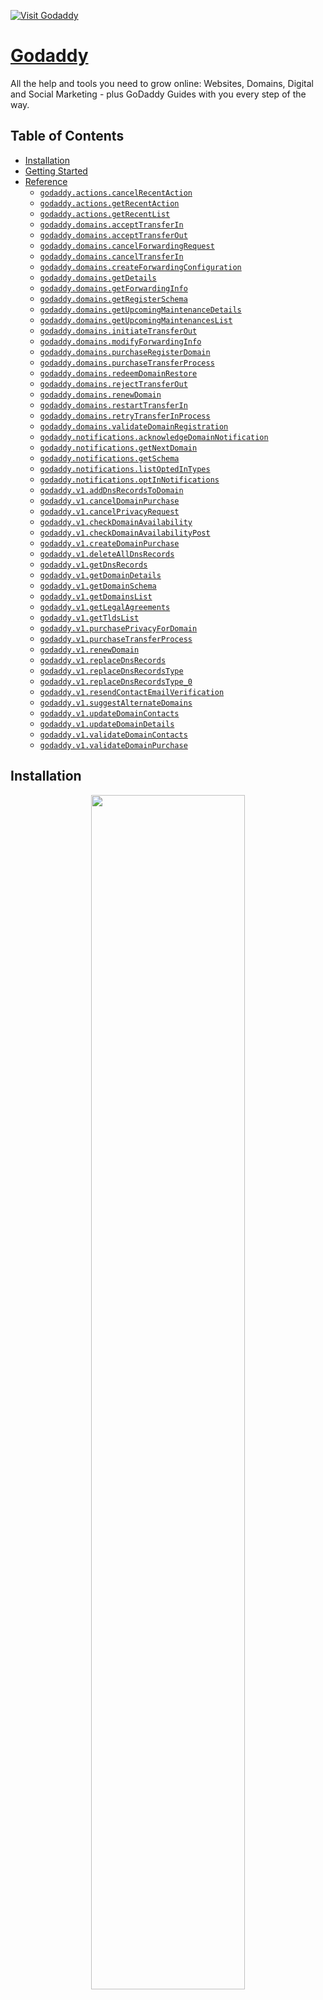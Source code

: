 <div align="left">

[![Visit Godaddy](./header.png)](https://developer.godaddy.com)

# [Godaddy](https://developer.godaddy.com)<a id="godaddy"></a>

All the help and tools you need to grow online: Websites, Domains, Digital and Social Marketing - plus GoDaddy Guides with you every step of the way.

</div>

## Table of Contents<a id="table-of-contents"></a>

<!-- toc -->

- [Installation](#installation)
- [Getting Started](#getting-started)
- [Reference](#reference)
  * [`godaddy.actions.cancelRecentAction`](#godaddyactionscancelrecentaction)
  * [`godaddy.actions.getRecentAction`](#godaddyactionsgetrecentaction)
  * [`godaddy.actions.getRecentList`](#godaddyactionsgetrecentlist)
  * [`godaddy.domains.acceptTransferIn`](#godaddydomainsaccepttransferin)
  * [`godaddy.domains.acceptTransferOut`](#godaddydomainsaccepttransferout)
  * [`godaddy.domains.cancelForwardingRequest`](#godaddydomainscancelforwardingrequest)
  * [`godaddy.domains.cancelTransferIn`](#godaddydomainscanceltransferin)
  * [`godaddy.domains.createForwardingConfiguration`](#godaddydomainscreateforwardingconfiguration)
  * [`godaddy.domains.getDetails`](#godaddydomainsgetdetails)
  * [`godaddy.domains.getForwardingInfo`](#godaddydomainsgetforwardinginfo)
  * [`godaddy.domains.getRegisterSchema`](#godaddydomainsgetregisterschema)
  * [`godaddy.domains.getUpcomingMaintenanceDetails`](#godaddydomainsgetupcomingmaintenancedetails)
  * [`godaddy.domains.getUpcomingMaintenancesList`](#godaddydomainsgetupcomingmaintenanceslist)
  * [`godaddy.domains.initiateTransferOut`](#godaddydomainsinitiatetransferout)
  * [`godaddy.domains.modifyForwardingInfo`](#godaddydomainsmodifyforwardinginfo)
  * [`godaddy.domains.purchaseRegisterDomain`](#godaddydomainspurchaseregisterdomain)
  * [`godaddy.domains.purchaseTransferProcess`](#godaddydomainspurchasetransferprocess)
  * [`godaddy.domains.redeemDomainRestore`](#godaddydomainsredeemdomainrestore)
  * [`godaddy.domains.rejectTransferOut`](#godaddydomainsrejecttransferout)
  * [`godaddy.domains.renewDomain`](#godaddydomainsrenewdomain)
  * [`godaddy.domains.restartTransferIn`](#godaddydomainsrestarttransferin)
  * [`godaddy.domains.retryTransferInProcess`](#godaddydomainsretrytransferinprocess)
  * [`godaddy.domains.validateDomainRegistration`](#godaddydomainsvalidatedomainregistration)
  * [`godaddy.notifications.acknowledgeDomainNotification`](#godaddynotificationsacknowledgedomainnotification)
  * [`godaddy.notifications.getNextDomain`](#godaddynotificationsgetnextdomain)
  * [`godaddy.notifications.getSchema`](#godaddynotificationsgetschema)
  * [`godaddy.notifications.listOptedInTypes`](#godaddynotificationslistoptedintypes)
  * [`godaddy.notifications.optInNotifications`](#godaddynotificationsoptinnotifications)
  * [`godaddy.v1.addDnsRecordsToDomain`](#godaddyv1adddnsrecordstodomain)
  * [`godaddy.v1.cancelDomainPurchase`](#godaddyv1canceldomainpurchase)
  * [`godaddy.v1.cancelPrivacyRequest`](#godaddyv1cancelprivacyrequest)
  * [`godaddy.v1.checkDomainAvailability`](#godaddyv1checkdomainavailability)
  * [`godaddy.v1.checkDomainAvailabilityPost`](#godaddyv1checkdomainavailabilitypost)
  * [`godaddy.v1.createDomainPurchase`](#godaddyv1createdomainpurchase)
  * [`godaddy.v1.deleteAllDnsRecords`](#godaddyv1deletealldnsrecords)
  * [`godaddy.v1.getDnsRecords`](#godaddyv1getdnsrecords)
  * [`godaddy.v1.getDomainDetails`](#godaddyv1getdomaindetails)
  * [`godaddy.v1.getDomainSchema`](#godaddyv1getdomainschema)
  * [`godaddy.v1.getDomainsList`](#godaddyv1getdomainslist)
  * [`godaddy.v1.getLegalAgreements`](#godaddyv1getlegalagreements)
  * [`godaddy.v1.getTldsList`](#godaddyv1gettldslist)
  * [`godaddy.v1.purchasePrivacyForDomain`](#godaddyv1purchaseprivacyfordomain)
  * [`godaddy.v1.purchaseTransferProcess`](#godaddyv1purchasetransferprocess)
  * [`godaddy.v1.renewDomain`](#godaddyv1renewdomain)
  * [`godaddy.v1.replaceDnsRecords`](#godaddyv1replacednsrecords)
  * [`godaddy.v1.replaceDnsRecordsType`](#godaddyv1replacednsrecordstype)
  * [`godaddy.v1.replaceDnsRecordsType_0`](#godaddyv1replacednsrecordstype_0)
  * [`godaddy.v1.resendContactEmailVerification`](#godaddyv1resendcontactemailverification)
  * [`godaddy.v1.suggestAlternateDomains`](#godaddyv1suggestalternatedomains)
  * [`godaddy.v1.updateDomainContacts`](#godaddyv1updatedomaincontacts)
  * [`godaddy.v1.updateDomainDetails`](#godaddyv1updatedomaindetails)
  * [`godaddy.v1.validateDomainContacts`](#godaddyv1validatedomaincontacts)
  * [`godaddy.v1.validateDomainPurchase`](#godaddyv1validatedomainpurchase)

<!-- tocstop -->

## Installation<a id="installation"></a>
<div align="center">
  <a href="https://konfigthis.com/sdk-sign-up?company=GoDaddy&serviceName=Domains&language=TypeScript">
    <img src="https://raw.githubusercontent.com/konfig-dev/brand-assets/HEAD/cta-images/typescript-cta.png" width="70%">
  </a>
</div>

## Getting Started<a id="getting-started"></a>

```typescript
import { GoDaddy } from "godaddy-typescript-sdk";

const godaddy = new GoDaddy({
  // Defining the base path is optional and defaults to http://api.ote-godaddy.com
  // basePath: "http://api.ote-godaddy.com",
  apiKey: "API_KEY",
  apiSecret: "API_KEY",
});

const cancelRecentActionResponse = await godaddy.actions.cancelRecentAction({
  customerId: "customerId_example",
  domain: "domain_example",
  type: "AUTH_CODE_PURCHASE",
});

console.log(cancelRecentActionResponse);
```

## Reference<a id="reference"></a>


### `godaddy.actions.cancelRecentAction`<a id="godaddyactionscancelrecentaction"></a>

Cancel the most recent user action for the specified domain

#### 🛠️ Usage<a id="🛠️-usage"></a>

```typescript
const cancelRecentActionResponse = await godaddy.actions.cancelRecentAction({
  customerId: "customerId_example",
  domain: "domain_example",
  type: "AUTH_CODE_PURCHASE",
});
```

#### ⚙️ Parameters<a id="⚙️-parameters"></a>

##### customerId: `string`<a id="customerid-string"></a>

The Customer identifier<br/> Note: For API Resellers, performing actions on behalf of your customers, you need to specify the Subaccount you\'re operating on behalf of; otherwise use your shopper id.

##### domain: `string`<a id="domain-string"></a>

Domain whose action is to be cancelled

##### type: `'AUTH_CODE_PURCHASE' | 'AUTH_CODE_REGENERATE' | 'BACKORDER_PURCHASE' | 'BACKORDER_DELETE' | 'BACKORDER_UPDATE' | 'DNSSEC_CREATE' | 'DNSSEC_DELETE' | 'DOMAIN_DELETE' | 'DOMAIN_UPDATE' | 'DOMAIN_UPDATE_CONTACTS' | 'DOMAIN_UPDATE_NAME_SERVERS' | 'MIGRATE' | 'PRIVACY_PURCHASE' | 'PRIVACY_DELETE' | 'REDEEM' | 'REGISTER' | 'RENEW' | 'RENEW_UNDO' | 'TRADE' | 'TRADE_CANCEL' | 'TRADE_PURCHASE' | 'TRADE_PURCHASE_AUTH_TEXT_MESSAGE' | 'TRADE_RESEND_AUTH_EMAIL' | 'TRANSFER' | 'TRANSFER_IN_ACCEPT' | 'TRANSFER_IN_CANCEL' | 'TRANSFER_IN_RESTART' | 'TRANSFER_IN_RETRY' | 'TRANSFER_OUT_ACCEPT' | 'TRANSFER_OUT_REJECT' | 'TRANSFER_OUT_REQUESTED' | 'TRANSIT'`<a id="type-auth_code_purchase--auth_code_regenerate--backorder_purchase--backorder_delete--backorder_update--dnssec_create--dnssec_delete--domain_delete--domain_update--domain_update_contacts--domain_update_name_servers--migrate--privacy_purchase--privacy_delete--redeem--register--renew--renew_undo--trade--trade_cancel--trade_purchase--trade_purchase_auth_text_message--trade_resend_auth_email--transfer--transfer_in_accept--transfer_in_cancel--transfer_in_restart--transfer_in_retry--transfer_out_accept--transfer_out_reject--transfer_out_requested--transit"></a>

The type of action to cancel

##### xRequestId: `string`<a id="xrequestid-string"></a>

A client provided identifier for tracking this request.

#### 🌐 Endpoint<a id="🌐-endpoint"></a>

`/v2/customers/{customerId}/domains/{domain}/actions/{type}` `DELETE`

[🔙 **Back to Table of Contents**](#table-of-contents)

---


### `godaddy.actions.getRecentAction`<a id="godaddyactionsgetrecentaction"></a>

Retrieves the most recent action for the specified domain

#### 🛠️ Usage<a id="🛠️-usage"></a>

```typescript
const getRecentActionResponse = await godaddy.actions.getRecentAction({
  customerId: "customerId_example",
  domain: "domain_example",
  type: "AUTH_CODE_PURCHASE",
});
```

#### ⚙️ Parameters<a id="⚙️-parameters"></a>

##### customerId: `string`<a id="customerid-string"></a>

The Customer identifier<br/> Note: For API Resellers, performing actions on behalf of your customers, you need to specify the Subaccount you\'re operating on behalf of; otherwise use your shopper id.

##### domain: `string`<a id="domain-string"></a>

Domain whose action is to be retrieved

##### type: `'AUTH_CODE_PURCHASE' | 'AUTH_CODE_REGENERATE' | 'AUTO_RENEWAL' | 'BACKORDER_PURCHASE' | 'BACKORDER_DELETE' | 'BACKORDER_UPDATE' | 'DNS_VERIFICATION' | 'DNSSEC_CREATE' | 'DNSSEC_DELETE' | 'DOMAIN_DELETE' | 'DOMAIN_UPDATE' | 'DOMAIN_UPDATE_CONTACTS' | 'DOMAIN_UPDATE_NAME_SERVERS' | 'EXPIRY' | 'ICANN_VERIFICATION' | 'MIGRATE' | 'MIGRATE_IN' | 'PREMIUM' | 'PRIVACY_PURCHASE' | 'PRIVACY_DELETE' | 'REDEEM' | 'REGISTER' | 'RENEW' | 'RENEW_UNDO' | 'TRADE' | 'TRADE_CANCEL' | 'TRADE_PURCHASE' | 'TRADE_PURCHASE_AUTH_TEXT_MESSAGE' | 'TRADE_RESEND_AUTH_EMAIL' | 'TRANSFER' | 'TRANSFER_IN' | 'TRANSFER_IN_ACCEPT' | 'TRANSFER_IN_CANCEL' | 'TRANSFER_IN_RESTART' | 'TRANSFER_IN_RETRY' | 'TRANSFER_OUT' | 'TRANSFER_OUT_ACCEPT' | 'TRANSFER_OUT_REJECT' | 'TRANSFER_OUT_REQUESTED' | 'TRANSIT'`<a id="type-auth_code_purchase--auth_code_regenerate--auto_renewal--backorder_purchase--backorder_delete--backorder_update--dns_verification--dnssec_create--dnssec_delete--domain_delete--domain_update--domain_update_contacts--domain_update_name_servers--expiry--icann_verification--migrate--migrate_in--premium--privacy_purchase--privacy_delete--redeem--register--renew--renew_undo--trade--trade_cancel--trade_purchase--trade_purchase_auth_text_message--trade_resend_auth_email--transfer--transfer_in--transfer_in_accept--transfer_in_cancel--transfer_in_restart--transfer_in_retry--transfer_out--transfer_out_accept--transfer_out_reject--transfer_out_requested--transit"></a>

The type of action to retrieve

##### xRequestId: `string`<a id="xrequestid-string"></a>

A client provided identifier for tracking this request.

#### 🔄 Return<a id="🔄-return"></a>

[Action](./models/action.ts)

#### 🌐 Endpoint<a id="🌐-endpoint"></a>

`/v2/customers/{customerId}/domains/{domain}/actions/{type}` `GET`

[🔙 **Back to Table of Contents**](#table-of-contents)

---


### `godaddy.actions.getRecentList`<a id="godaddyactionsgetrecentlist"></a>

Retrieves a list of the most recent actions for the specified domain

#### 🛠️ Usage<a id="🛠️-usage"></a>

```typescript
const getRecentListResponse = await godaddy.actions.getRecentList({
  customerId: "customerId_example",
  domain: "domain_example",
});
```

#### ⚙️ Parameters<a id="⚙️-parameters"></a>

##### customerId: `string`<a id="customerid-string"></a>

The Customer identifier<br/> Note: For API Resellers, performing actions on behalf of your customers, you need to specify the Subaccount you\'re operating on behalf of; otherwise use your shopper id.

##### domain: `string`<a id="domain-string"></a>

Domain whose actions are to be retrieved

##### xRequestId: `string`<a id="xrequestid-string"></a>

A client provided identifier for tracking this request.

#### 🔄 Return<a id="🔄-return"></a>

[Action](./models/action.ts)

#### 🌐 Endpoint<a id="🌐-endpoint"></a>

`/v2/customers/{customerId}/domains/{domain}/actions` `GET`

[🔙 **Back to Table of Contents**](#table-of-contents)

---


### `godaddy.domains.acceptTransferIn`<a id="godaddydomainsaccepttransferin"></a>

Accepts the transfer in

#### 🛠️ Usage<a id="🛠️-usage"></a>

```typescript
const acceptTransferInResponse = await godaddy.domains.acceptTransferIn({
  customerId: "customerId_example",
  domain: "domain_example",
  authCode: "authCode_example",
});
```

#### ⚙️ Parameters<a id="⚙️-parameters"></a>

##### authCode: `string`<a id="authcode-string"></a>

Authorization code for transferring the Domain

##### customerId: `string`<a id="customerid-string"></a>

The Customer identifier<br/> Note: For API Resellers, performing actions on behalf of your customers, you need to specify the Subaccount you\'re operating on behalf of; otherwise use your shopper id.

##### domain: `string`<a id="domain-string"></a>

Domain to accept the transfer in for

##### xRequestId: `string`<a id="xrequestid-string"></a>

A client provided identifier for tracking this request.

#### 🌐 Endpoint<a id="🌐-endpoint"></a>

`/v2/customers/{customerId}/domains/{domain}/transferInAccept` `POST`

[🔙 **Back to Table of Contents**](#table-of-contents)

---


### `godaddy.domains.acceptTransferOut`<a id="godaddydomainsaccepttransferout"></a>

Accept transfer out

#### 🛠️ Usage<a id="🛠️-usage"></a>

```typescript
const acceptTransferOutResponse = await godaddy.domains.acceptTransferOut({
  customerId: "customerId_example",
  domain: "domain_example",
});
```

#### ⚙️ Parameters<a id="⚙️-parameters"></a>

##### customerId: `string`<a id="customerid-string"></a>

The Customer identifier<br/> Note: For API Resellers, performing actions on behalf of your customers, you need to specify the Subaccount you\'re operating on behalf of; otherwise use your shopper id.

##### domain: `string`<a id="domain-string"></a>

Domain to accept the transfer out for

##### xRequestId: `string`<a id="xrequestid-string"></a>

A client provided identifier for tracking this request.

#### 🌐 Endpoint<a id="🌐-endpoint"></a>

`/v2/customers/{customerId}/domains/{domain}/transferOutAccept` `POST`

[🔙 **Back to Table of Contents**](#table-of-contents)

---


### `godaddy.domains.cancelForwardingRequest`<a id="godaddydomainscancelforwardingrequest"></a>

<strong>Notes:</strong><ul><li>**shopperId** is **not the same** as **customerId**.  **shopperId** is a number of max length 10 digits (*ex:* 1234567890) whereas **customerId** is a UUIDv4 (*ex:* 295e3bc3-b3b9-4d95-aae5-ede41a994d13)</li></ul>

#### 🛠️ Usage<a id="🛠️-usage"></a>

```typescript
const cancelForwardingRequestResponse =
  await godaddy.domains.cancelForwardingRequest({
    customerId: "customerId_example",
    fqdn: "fqdn_example",
  });
```

#### ⚙️ Parameters<a id="⚙️-parameters"></a>

##### customerId: `string`<a id="customerid-string"></a>

The Customer identifier<br/> Note: For API Resellers, performing actions on behalf of your customers, you need to specify the Subaccount you\'re operating on behalf of; otherwise use your shopper id.

##### fqdn: `string`<a id="fqdn-string"></a>

The fully qualified domain name whose forwarding details are to be deleted.

#### 🌐 Endpoint<a id="🌐-endpoint"></a>

`/v2/customers/{customerId}/domains/forwards/{fqdn}` `DELETE`

[🔙 **Back to Table of Contents**](#table-of-contents)

---


### `godaddy.domains.cancelTransferIn`<a id="godaddydomainscanceltransferin"></a>

Cancels the transfer in

#### 🛠️ Usage<a id="🛠️-usage"></a>

```typescript
const cancelTransferInResponse = await godaddy.domains.cancelTransferIn({
  customerId: "customerId_example",
  domain: "domain_example",
});
```

#### ⚙️ Parameters<a id="⚙️-parameters"></a>

##### customerId: `string`<a id="customerid-string"></a>

The Customer identifier<br/> Note: For API Resellers, performing actions on behalf of your customers, you need to specify the Subaccount you\'re operating on behalf of; otherwise use your shopper id.

##### domain: `string`<a id="domain-string"></a>

Domain to cancel the transfer in for

##### xRequestId: `string`<a id="xrequestid-string"></a>

A client provided identifier for tracking this request.

#### 🌐 Endpoint<a id="🌐-endpoint"></a>

`/v2/customers/{customerId}/domains/{domain}/transferInCancel` `POST`

[🔙 **Back to Table of Contents**](#table-of-contents)

---


### `godaddy.domains.createForwardingConfiguration`<a id="godaddydomainscreateforwardingconfiguration"></a>

<strong>Notes:</strong><ul><li>**shopperId** is **not the same** as **customerId**.  **shopperId** is a number of max length 10 digits (*ex:* 1234567890) whereas **customerId** is a UUIDv4 (*ex:* 295e3bc3-b3b9-4d95-aae5-ede41a994d13)</li></ul>

#### 🛠️ Usage<a id="🛠️-usage"></a>

```typescript
const createForwardingConfigurationResponse =
  await godaddy.domains.createForwardingConfiguration({
    customerId: "customerId_example",
    fqdn: "fqdn_example",
    type: "REDIRECT_PERMANENT",
    url: "url_example",
  });
```

#### ⚙️ Parameters<a id="⚙️-parameters"></a>

##### type: `string`<a id="type-string"></a>

The type of fowarding to implement<br/><ul><li><strong style=\\\'margin-left: 12px;\\\'>MASKED</strong> - Prevents the forwarded domain or subdomain URL from displaying in the browser\\\'s address bar.</li><li><strong style=\\\'margin-left: 12px;\\\'>REDIRECT_PERMANENT*</strong> - Redirects to the url you specified in the forwardTo field using a `301 Moved Permanently` HTTP response. The HTTP 301 response code tells user-agents (including search engines) that the location has permanently moved.</li><li><strong style=\\\'margin-left: 12px;\\\'>REDIRECT_TEMPORARY</strong> - Redirects to the url you specified in the forwardTo field using a `302 Found` HTTP response. The HTTP 302 response code tells user-agents (including search engines) that the location has temporarily moved.</li></ul>

##### url: `string`<a id="url-string"></a>

Forwards http(s) traffic to this destination url (ex. http://www.somedomain.com/)

##### customerId: `string`<a id="customerid-string"></a>

The Customer identifier<br/> Note: For API Resellers, performing actions on behalf of your customers, you need to specify the Subaccount you\'re operating on behalf of; otherwise use your own customer id.

##### fqdn: `string`<a id="fqdn-string"></a>

The fully qualified domain name whose forwarding details are to be modified.

##### mask: [`DomainForwardingMask`](./models/domain-forwarding-mask.ts)<a id="mask-domainforwardingmaskmodelsdomain-forwarding-maskts"></a>

#### 🌐 Endpoint<a id="🌐-endpoint"></a>

`/v2/customers/{customerId}/domains/forwards/{fqdn}` `POST`

[🔙 **Back to Table of Contents**](#table-of-contents)

---


### `godaddy.domains.getDetails`<a id="godaddydomainsgetdetails"></a>

Retrieve details for the specified Domain

#### 🛠️ Usage<a id="🛠️-usage"></a>

```typescript
const getDetailsResponse = await godaddy.domains.getDetails({
  customerId: "customerId_example",
  domain: "domain_example",
});
```

#### ⚙️ Parameters<a id="⚙️-parameters"></a>

##### customerId: `string`<a id="customerid-string"></a>

The Customer identifier<br/> Note: For API Resellers, performing actions on behalf of your customers, you need to specify the Subaccount you\'re operating on behalf of; otherwise use your shopper id.

##### domain: `string`<a id="domain-string"></a>

Domain name whose details are to be retrieved

##### xRequestId: `string`<a id="xrequestid-string"></a>

A client provided identifier for tracking this request.

##### includes: `string`[]<a id="includes-string"></a>

Optional details to be included in the response

#### 🔄 Return<a id="🔄-return"></a>

[DomainDetailV2](./models/domain-detail-v2.ts)

#### 🌐 Endpoint<a id="🌐-endpoint"></a>

`/v2/customers/{customerId}/domains/{domain}` `GET`

[🔙 **Back to Table of Contents**](#table-of-contents)

---


### `godaddy.domains.getForwardingInfo`<a id="godaddydomainsgetforwardinginfo"></a>

<strong>Notes:</strong><ul><li>**shopperId** is **not the same** as **customerId**.  **shopperId** is a number of max length 10 digits (*ex:* 1234567890) whereas **customerId** is a UUIDv4 (*ex:* 295e3bc3-b3b9-4d95-aae5-ede41a994d13)</li></ul>

#### 🛠️ Usage<a id="🛠️-usage"></a>

```typescript
const getForwardingInfoResponse = await godaddy.domains.getForwardingInfo({
  customerId: "customerId_example",
  fqdn: "fqdn_example",
});
```

#### ⚙️ Parameters<a id="⚙️-parameters"></a>

##### customerId: `string`<a id="customerid-string"></a>

The Customer identifier<br/> Note: For API Resellers, performing actions on behalf of your customers, you need to specify the Subaccount you\'re operating on behalf of; otherwise use your shopper id.

##### fqdn: `string`<a id="fqdn-string"></a>

The fully qualified domain name whose forwarding details are to be retrieved.

##### includeSubs: `boolean`<a id="includesubs-boolean"></a>

Optionally include all sub domains if the fqdn specified is a domain and not a sub domain.

#### 🔄 Return<a id="🔄-return"></a>

[DomainForwarding](./models/domain-forwarding.ts)

#### 🌐 Endpoint<a id="🌐-endpoint"></a>

`/v2/customers/{customerId}/domains/forwards/{fqdn}` `GET`

[🔙 **Back to Table of Contents**](#table-of-contents)

---


### `godaddy.domains.getRegisterSchema`<a id="godaddydomainsgetregisterschema"></a>

Retrieve the schema to be submitted when registering a Domain for the specified TLD

#### 🛠️ Usage<a id="🛠️-usage"></a>

```typescript
const getRegisterSchemaResponse = await godaddy.domains.getRegisterSchema({
  customerId: "customerId_example",
  tld: "tld_example",
});
```

#### ⚙️ Parameters<a id="⚙️-parameters"></a>

##### customerId: `string`<a id="customerid-string"></a>

The Customer identifier<br/> Note: For API Resellers, performing actions on behalf of your customers, you need to specify the Subaccount you\'re operating on behalf of; otherwise use your shopper id.

##### tld: `string`<a id="tld-string"></a>

The Top-Level Domain whose schema should be retrieved

##### xRequestId: `string`<a id="xrequestid-string"></a>

A client provided identifier for tracking this request.

#### 🔄 Return<a id="🔄-return"></a>

[JsonSchema](./models/json-schema.ts)

#### 🌐 Endpoint<a id="🌐-endpoint"></a>

`/v2/customers/{customerId}/domains/register/schema/{tld}` `GET`

[🔙 **Back to Table of Contents**](#table-of-contents)

---


### `godaddy.domains.getUpcomingMaintenanceDetails`<a id="godaddydomainsgetupcomingmaintenancedetails"></a>

Retrieve the details for an upcoming system Maintenances

#### 🛠️ Usage<a id="🛠️-usage"></a>

```typescript
const getUpcomingMaintenanceDetailsResponse =
  await godaddy.domains.getUpcomingMaintenanceDetails({
    maintenanceId: "maintenanceId_example",
  });
```

#### ⚙️ Parameters<a id="⚙️-parameters"></a>

##### maintenanceId: `string`<a id="maintenanceid-string"></a>

The identifier for the system maintenance

##### xRequestId: `string`<a id="xrequestid-string"></a>

A client provided identifier for tracking this request.

#### 🔄 Return<a id="🔄-return"></a>

[MaintenanceDetail](./models/maintenance-detail.ts)

#### 🌐 Endpoint<a id="🌐-endpoint"></a>

`/v2/domains/maintenances/{maintenanceId}` `GET`

[🔙 **Back to Table of Contents**](#table-of-contents)

---


### `godaddy.domains.getUpcomingMaintenancesList`<a id="godaddydomainsgetupcomingmaintenanceslist"></a>

Retrieve a list of upcoming system Maintenances

#### 🛠️ Usage<a id="🛠️-usage"></a>

```typescript
const getUpcomingMaintenancesListResponse =
  await godaddy.domains.getUpcomingMaintenancesList({
    status: "ACTIVE",
    limit: 100,
  });
```

#### ⚙️ Parameters<a id="⚙️-parameters"></a>

##### xRequestId: `string`<a id="xrequestid-string"></a>

A client provided identifier for tracking this request.

##### status: `'ACTIVE' | 'CANCELLED'`<a id="status-active--cancelled"></a>

Only include results with the selected `status` value.  Returns all results if omitted<br/><ul><li><strong style=\'margin-left: 12px;\'>ACTIVE</strong> - The upcoming maintenance is active.</li><li><strong style=\'margin-left: 12px;\'>CANCELLED</strong> - The upcoming maintenance has been cancelled.</li></ul>

##### modifiedAtAfter: `string`<a id="modifiedatafter-string"></a>

Only include results with `modifiedAt` after the supplied date

##### startsAtAfter: `string`<a id="startsatafter-string"></a>

Only include results with `startsAt` after the supplied date

##### limit: `number`<a id="limit-number"></a>

Maximum number of results to return

#### 🔄 Return<a id="🔄-return"></a>

[Maintenance](./models/maintenance.ts)

#### 🌐 Endpoint<a id="🌐-endpoint"></a>

`/v2/domains/maintenances` `GET`

[🔙 **Back to Table of Contents**](#table-of-contents)

---


### `godaddy.domains.initiateTransferOut`<a id="godaddydomainsinitiatetransferout"></a>

Initiate transfer out to another registrar for a .uk domain.

#### 🛠️ Usage<a id="🛠️-usage"></a>

```typescript
const initiateTransferOutResponse = await godaddy.domains.initiateTransferOut({
  customerId: "customerId_example",
  domain: "domain_example",
  registrar: "registrar_example",
});
```

#### ⚙️ Parameters<a id="⚙️-parameters"></a>

##### customerId: `string`<a id="customerid-string"></a>

The Customer identifier<br/> Note: For API Resellers, performing actions on behalf of your customers, you need to specify the Subaccount you\'re operating on behalf of; otherwise use your shopper id.

##### domain: `string`<a id="domain-string"></a>

Domain to initiate the transfer out for

##### registrar: `string`<a id="registrar-string"></a>

Registrar tag to push transfer to

##### xRequestId: `string`<a id="xrequestid-string"></a>

A client provided identifier for tracking this request.

#### 🌐 Endpoint<a id="🌐-endpoint"></a>

`/v2/customers/{customerId}/domains/{domain}/transferOut` `POST`

[🔙 **Back to Table of Contents**](#table-of-contents)

---


### `godaddy.domains.modifyForwardingInfo`<a id="godaddydomainsmodifyforwardinginfo"></a>

<strong>Notes:</strong><ul><li>**shopperId** is **not the same** as **customerId**.  **shopperId** is a number of max length 10 digits (*ex:* 1234567890) whereas **customerId** is a UUIDv4 (*ex:* 295e3bc3-b3b9-4d95-aae5-ede41a994d13)</li></ul>

#### 🛠️ Usage<a id="🛠️-usage"></a>

```typescript
const modifyForwardingInfoResponse = await godaddy.domains.modifyForwardingInfo(
  {
    customerId: "customerId_example",
    fqdn: "fqdn_example",
    type: "REDIRECT_PERMANENT",
    url: "url_example",
  }
);
```

#### ⚙️ Parameters<a id="⚙️-parameters"></a>

##### type: `string`<a id="type-string"></a>

The type of fowarding to implement<br/><ul><li><strong style=\\\'margin-left: 12px;\\\'>MASKED</strong> - Prevents the forwarded domain or subdomain URL from displaying in the browser\\\'s address bar.</li><li><strong style=\\\'margin-left: 12px;\\\'>REDIRECT_PERMANENT*</strong> - Redirects to the url you specified in the forwardTo field using a `301 Moved Permanently` HTTP response. The HTTP 301 response code tells user-agents (including search engines) that the location has permanently moved.</li><li><strong style=\\\'margin-left: 12px;\\\'>REDIRECT_TEMPORARY</strong> - Redirects to the url you specified in the forwardTo field using a `302 Found` HTTP response. The HTTP 302 response code tells user-agents (including search engines) that the location has temporarily moved.</li></ul>

##### url: `string`<a id="url-string"></a>

Forwards http(s) traffic to this destination url (ex. http://www.somedomain.com/)

##### customerId: `string`<a id="customerid-string"></a>

The Customer identifier<br/> Note: For API Resellers, performing actions on behalf of your customers, you need to specify the Subaccount you\'re operating on behalf of; otherwise use your shopper id.

##### fqdn: `string`<a id="fqdn-string"></a>

The fully qualified domain name whose forwarding details are to be modified.

##### mask: [`DomainForwardingMask`](./models/domain-forwarding-mask.ts)<a id="mask-domainforwardingmaskmodelsdomain-forwarding-maskts"></a>

#### 🌐 Endpoint<a id="🌐-endpoint"></a>

`/v2/customers/{customerId}/domains/forwards/{fqdn}` `PUT`

[🔙 **Back to Table of Contents**](#table-of-contents)

---


### `godaddy.domains.purchaseRegisterDomain`<a id="godaddydomainspurchaseregisterdomain"></a>

Purchase and register the specified Domain

#### 🛠️ Usage<a id="🛠️-usage"></a>

```typescript
const purchaseRegisterDomainResponse =
  await godaddy.domains.purchaseRegisterDomain({
    customerId: "customerId_example",
    consent: {
      agreedAt: "agreedAt_example",
      agreedBy: "agreedBy_example",
      agreementKeys: ["agreementKeys_example"],
      currency: "USD",
      price: 1,
    },
    domain:
      'k$?x u&K}qz^sEC(lJ)=,jQ*&6`$cClu+k& &su[-l#6V+V6rEtCO?%28nxs"k8z(!\\6\\$TMxo:,sWVoim9gsbE`buHkrTt{qxXp~h',
    period: 1,
    privacy: false,
    renewAuto: true,
  });
```

#### ⚙️ Parameters<a id="⚙️-parameters"></a>

##### consent: [`ConsentV2`](./models/consent-v2.ts)<a id="consent-consentv2modelsconsent-v2ts"></a>

##### domain: `string`<a id="domain-string"></a>

For internationalized domain names with non-ascii characters, the domain name is converted to punycode before format and pattern validation rules are checked

##### customerId: `string`<a id="customerid-string"></a>

The Customer identifier<br/> Note: For API Resellers, performing actions on behalf of your customers, you need to specify the Subaccount you\'re operating on behalf of; otherwise use your shopper id.

##### contacts: [`DomainContactsCreateV2`](./models/domain-contacts-create-v2.ts)<a id="contacts-domaincontactscreatev2modelsdomain-contacts-create-v2ts"></a>

##### metadata: `object`<a id="metadata-object"></a>

The domain eligibility data fields as specified by GET /v2/customers/{customerId}/domains/register/schema/{tld}

##### nameServers: `string`[]<a id="nameservers-string"></a>

##### period: `number`<a id="period-number"></a>

##### privacy: `boolean`<a id="privacy-boolean"></a>

##### renewAuto: `boolean`<a id="renewauto-boolean"></a>

##### xRequestId: `string`<a id="xrequestid-string"></a>

A client provided identifier for tracking this request.

#### 🌐 Endpoint<a id="🌐-endpoint"></a>

`/v2/customers/{customerId}/domains/register` `POST`

[🔙 **Back to Table of Contents**](#table-of-contents)

---


### `godaddy.domains.purchaseTransferProcess`<a id="godaddydomainspurchasetransferprocess"></a>

Purchase and start or restart transfer process

#### 🛠️ Usage<a id="🛠️-usage"></a>

```typescript
const purchaseTransferProcessResponse =
  await godaddy.domains.purchaseTransferProcess({
    customerId: "customerId_example",
    domain: "domain_example",
    authCode: "authCode_example",
    consent: {
      agreedAt: "agreedAt_example",
      agreedBy: "agreedBy_example",
      agreementKeys: ["agreementKeys_example"],
      currency: "USD",
      price: 1,
    },
    period: 1,
    privacy: false,
    renewAuto: true,
  });
```

#### ⚙️ Parameters<a id="⚙️-parameters"></a>

##### authCode: `string`<a id="authcode-string"></a>

Authorization code from registrar for transferring a domain

##### consent: [`ConsentV2`](./models/consent-v2.ts)<a id="consent-consentv2modelsconsent-v2ts"></a>

##### customerId: `string`<a id="customerid-string"></a>

The Customer identifier<br/> Note: For API Resellers, performing actions on behalf of your customers, you need to specify the Subaccount you\'re operating on behalf of; otherwise use your shopper id.

##### domain: `string`<a id="domain-string"></a>

Domain to transfer in

##### contacts: [`DomainContactsCreateV2`](./models/domain-contacts-create-v2.ts)<a id="contacts-domaincontactscreatev2modelsdomain-contacts-create-v2ts"></a>

##### identityDocumentId: `string`<a id="identitydocumentid-string"></a>

Unique identifier of the identify document that the user wants to associate with the domain being transferred in. This is required only if the gaining registry has a requirement for an approved identity document

##### metadata: `object`<a id="metadata-object"></a>

The domain eligibility data fields as specified by GET /v2/customers/{customerId}/domains/register/schema/{tld}

##### period: `number`<a id="period-number"></a>

Can be more than 1 but no more than 10 years total including current registration length

##### privacy: `boolean`<a id="privacy-boolean"></a>

Whether or not privacy has been requested

##### renewAuto: `boolean`<a id="renewauto-boolean"></a>

Whether or not the domain should be configured to automatically renew

##### xRequestId: `string`<a id="xrequestid-string"></a>

A client provided identifier for tracking this request.

#### 🌐 Endpoint<a id="🌐-endpoint"></a>

`/v2/customers/{customerId}/domains/{domain}/transfer` `POST`

[🔙 **Back to Table of Contents**](#table-of-contents)

---


### `godaddy.domains.redeemDomainRestore`<a id="godaddydomainsredeemdomainrestore"></a>

Purchase a restore for the given domain to bring it out of redemption

#### 🛠️ Usage<a id="🛠️-usage"></a>

```typescript
const redeemDomainRestoreResponse = await godaddy.domains.redeemDomainRestore({
  customerId: "customerId_example",
  domain: "domain_example",
  consent: {
    agreedAt: "agreedAt_example",
    agreedBy: "agreedBy_example",
    currency: "USD",
    fee: 1,
    price: 1,
  },
});
```

#### ⚙️ Parameters<a id="⚙️-parameters"></a>

##### consent: [`ConsentRedemption`](./models/consent-redemption.ts)<a id="consent-consentredemptionmodelsconsent-redemptionts"></a>

##### customerId: `string`<a id="customerid-string"></a>

The Customer identifier<br/> Note: For API Resellers, performing actions on behalf of your customers, you need to specify the Subaccount you\'re operating on behalf of; otherwise use your shopper id.

##### domain: `string`<a id="domain-string"></a>

Domain to request redeem for

##### xRequestId: `string`<a id="xrequestid-string"></a>

A client provided identifier for tracking this request.

#### 🌐 Endpoint<a id="🌐-endpoint"></a>

`/v2/customers/{customerId}/domains/{domain}/redeem` `POST`

[🔙 **Back to Table of Contents**](#table-of-contents)

---


### `godaddy.domains.rejectTransferOut`<a id="godaddydomainsrejecttransferout"></a>

Reject transfer out

#### 🛠️ Usage<a id="🛠️-usage"></a>

```typescript
const rejectTransferOutResponse = await godaddy.domains.rejectTransferOut({
  customerId: "customerId_example",
  domain: "domain_example",
  reason: "EVIDENCE_OF_FRAUD",
});
```

#### ⚙️ Parameters<a id="⚙️-parameters"></a>

##### customerId: `string`<a id="customerid-string"></a>

The Customer identifier<br/> Note: For API Resellers, performing actions on behalf of your customers, you need to specify the Subaccount you\'re operating on behalf of; otherwise use your shopper id.

##### domain: `string`<a id="domain-string"></a>

Domain to reject the transfer out for

##### xRequestId: `string`<a id="xrequestid-string"></a>

A client provided identifier for tracking this request.

##### reason: `'EVIDENCE_OF_FRAUD' | 'URDP_ACTION' | 'COURT_ORDER' | 'DISPUTE_OVER_IDENTITY' | 'NO_PAYMENT_FOR_PREVIOUS_REGISTRATION_PERIOD' | 'WRITTEN_OBJECTION' | 'TRANSFERRED_WITHIN_SIXTY_DAYS'`<a id="reason-evidence_of_fraud--urdp_action--court_order--dispute_over_identity--no_payment_for_previous_registration_period--written_objection--transferred_within_sixty_days"></a>

Transfer out reject reason

#### 🌐 Endpoint<a id="🌐-endpoint"></a>

`/v2/customers/{customerId}/domains/{domain}/transferOutReject` `POST`

[🔙 **Back to Table of Contents**](#table-of-contents)

---


### `godaddy.domains.renewDomain`<a id="godaddydomainsrenewdomain"></a>

Renew the specified Domain

#### 🛠️ Usage<a id="🛠️-usage"></a>

```typescript
const renewDomainResponse = await godaddy.domains.renewDomain({
  customerId: "customerId_example",
  domain: "domain_example",
  consent: {
    agreedAt: "agreedAt_example",
    agreedBy: "agreedBy_example",
    currency: "USD",
    price: 1,
  },
  expires: "expires_example",
});
```

#### ⚙️ Parameters<a id="⚙️-parameters"></a>

##### consent: [`ConsentRenew`](./models/consent-renew.ts)<a id="consent-consentrenewmodelsconsent-renewts"></a>

##### expires: `string`<a id="expires-string"></a>

Current date when this domain will expire

##### customerId: `string`<a id="customerid-string"></a>

The Customer identifier<br/> Note: For API Resellers, performing actions on behalf of your customers, you need to specify the Subaccount you\'re operating on behalf of; otherwise use your shopper id.

##### domain: `string`<a id="domain-string"></a>

Domain to be renewed

##### period: `number`<a id="period-number"></a>

Number of years to extend the Domain. Must not exceed maximum for TLD. When omitted, defaults to `period` specified during original purchase

##### xRequestId: `string`<a id="xrequestid-string"></a>

A client provided identifier for tracking this request.

#### 🌐 Endpoint<a id="🌐-endpoint"></a>

`/v2/customers/{customerId}/domains/{domain}/renew` `POST`

[🔙 **Back to Table of Contents**](#table-of-contents)

---


### `godaddy.domains.restartTransferIn`<a id="godaddydomainsrestarttransferin"></a>

Restarts transfer in request from the beginning

#### 🛠️ Usage<a id="🛠️-usage"></a>

```typescript
const restartTransferInResponse = await godaddy.domains.restartTransferIn({
  customerId: "customerId_example",
  domain: "domain_example",
});
```

#### ⚙️ Parameters<a id="⚙️-parameters"></a>

##### customerId: `string`<a id="customerid-string"></a>

The Customer identifier<br/> Note: For API Resellers, performing actions on behalf of your customers, you need to specify the Subaccount you\'re operating on behalf of; otherwise use your shopper id.

##### domain: `string`<a id="domain-string"></a>

Domain to restart the transfer in

##### xRequestId: `string`<a id="xrequestid-string"></a>

A client provided identifier for tracking this request.

#### 🌐 Endpoint<a id="🌐-endpoint"></a>

`/v2/customers/{customerId}/domains/{domain}/transferInRestart` `POST`

[🔙 **Back to Table of Contents**](#table-of-contents)

---


### `godaddy.domains.retryTransferInProcess`<a id="godaddydomainsretrytransferinprocess"></a>

Retries the current transfer in request with supplied Authorization code

#### 🛠️ Usage<a id="🛠️-usage"></a>

```typescript
const retryTransferInProcessResponse =
  await godaddy.domains.retryTransferInProcess({
    customerId: "customerId_example",
    domain: "domain_example",
    authCode: "authCode_example",
  });
```

#### ⚙️ Parameters<a id="⚙️-parameters"></a>

##### authCode: `string`<a id="authcode-string"></a>

Authorization code for transferring the Domain

##### customerId: `string`<a id="customerid-string"></a>

The Customer identifier<br/> Note: For API Resellers, performing actions on behalf of your customers, you need to specify the Subaccount you\'re operating on behalf of; otherwise use your shopper id.

##### domain: `string`<a id="domain-string"></a>

Domain to retry the transfer in

##### xRequestId: `string`<a id="xrequestid-string"></a>

A client provided identifier for tracking this request.

#### 🌐 Endpoint<a id="🌐-endpoint"></a>

`/v2/customers/{customerId}/domains/{domain}/transferInRetry` `POST`

[🔙 **Back to Table of Contents**](#table-of-contents)

---


### `godaddy.domains.validateDomainRegistration`<a id="godaddydomainsvalidatedomainregistration"></a>

Validate the request body using the Domain Registration Schema for the specified TLD

#### 🛠️ Usage<a id="🛠️-usage"></a>

```typescript
const validateDomainRegistrationResponse =
  await godaddy.domains.validateDomainRegistration({
    customerId: "customerId_example",
    consent: {
      agreedAt: "agreedAt_example",
      agreedBy: "agreedBy_example",
      agreementKeys: ["agreementKeys_example"],
      currency: "USD",
      price: 1,
    },
    domain:
      'k$?x u&K}qz^sEC(lJ)=,jQ*&6`$cClu+k& &su[-l#6V+V6rEtCO?%28nxs"k8z(!\\6\\$TMxo:,sWVoim9gsbE`buHkrTt{qxXp~h',
    period: 1,
    privacy: false,
    renewAuto: true,
  });
```

#### ⚙️ Parameters<a id="⚙️-parameters"></a>

##### consent: [`ConsentV2`](./models/consent-v2.ts)<a id="consent-consentv2modelsconsent-v2ts"></a>

##### domain: `string`<a id="domain-string"></a>

For internationalized domain names with non-ascii characters, the domain name is converted to punycode before format and pattern validation rules are checked

##### customerId: `string`<a id="customerid-string"></a>

The Customer identifier<br/> Note: For API Resellers, performing actions on behalf of your customers, you need to specify the Subaccount you\'re operating on behalf of; otherwise use your shopper id.

##### contacts: [`DomainContactsCreateV2`](./models/domain-contacts-create-v2.ts)<a id="contacts-domaincontactscreatev2modelsdomain-contacts-create-v2ts"></a>

##### metadata: `object`<a id="metadata-object"></a>

The domain eligibility data fields as specified by GET /v2/customers/{customerId}/domains/register/schema/{tld}

##### nameServers: `string`[]<a id="nameservers-string"></a>

##### period: `number`<a id="period-number"></a>

##### privacy: `boolean`<a id="privacy-boolean"></a>

##### renewAuto: `boolean`<a id="renewauto-boolean"></a>

##### xRequestId: `string`<a id="xrequestid-string"></a>

A client provided identifier for tracking this request.

#### 🌐 Endpoint<a id="🌐-endpoint"></a>

`/v2/customers/{customerId}/domains/register/validate` `POST`

[🔙 **Back to Table of Contents**](#table-of-contents)

---


### `godaddy.notifications.acknowledgeDomainNotification`<a id="godaddynotificationsacknowledgedomainnotification"></a>

Acknowledge a domain notification

#### 🛠️ Usage<a id="🛠️-usage"></a>

```typescript
const acknowledgeDomainNotificationResponse =
  await godaddy.notifications.acknowledgeDomainNotification({
    customerId: "customerId_example",
    notificationId: "notificationId_example",
  });
```

#### ⚙️ Parameters<a id="⚙️-parameters"></a>

##### customerId: `string`<a id="customerid-string"></a>

The Customer identifier<br/> Note: For API Resellers, performing actions on behalf of your customers, you need to specify the Subaccount you\'re operating on behalf of; otherwise use your shopper id.

##### notificationId: `string`<a id="notificationid-string"></a>

The notification ID to acknowledge

##### xRequestId: `string`<a id="xrequestid-string"></a>

A client provided identifier for tracking this request.

#### 🌐 Endpoint<a id="🌐-endpoint"></a>

`/v2/customers/{customerId}/domains/notifications/{notificationId}/acknowledge` `POST`

[🔙 **Back to Table of Contents**](#table-of-contents)

---


### `godaddy.notifications.getNextDomain`<a id="godaddynotificationsgetnextdomain"></a>

Retrieve the next domain notification

#### 🛠️ Usage<a id="🛠️-usage"></a>

```typescript
const getNextDomainResponse = await godaddy.notifications.getNextDomain({
  customerId: "customerId_example",
});
```

#### ⚙️ Parameters<a id="⚙️-parameters"></a>

##### customerId: `string`<a id="customerid-string"></a>

The Customer identifier<br/> Note: For API Resellers, performing actions on behalf of your customers, you need to specify the Subaccount you\'re operating on behalf of; otherwise use your shopper id.

##### xRequestId: `string`<a id="xrequestid-string"></a>

A client provided identifier for tracking this request.

#### 🔄 Return<a id="🔄-return"></a>

[DomainNotification](./models/domain-notification.ts)

#### 🌐 Endpoint<a id="🌐-endpoint"></a>

`/v2/customers/{customerId}/domains/notifications` `GET`

[🔙 **Back to Table of Contents**](#table-of-contents)

---


### `godaddy.notifications.getSchema`<a id="godaddynotificationsgetschema"></a>

Retrieve the schema for the notification data for the specified notification type

#### 🛠️ Usage<a id="🛠️-usage"></a>

```typescript
const getSchemaResponse = await godaddy.notifications.getSchema({
  customerId: "customerId_example",
  type: "AUTO_RENEWAL",
});
```

#### ⚙️ Parameters<a id="⚙️-parameters"></a>

##### customerId: `string`<a id="customerid-string"></a>

The Customer identifier<br/> Note: For API Resellers, performing actions on behalf of your customers, you need to specify the Subaccount you\'re operating on behalf of; otherwise use your shopper id.

##### type: `'AUTO_RENEWAL' | 'BACKORDER' | 'BACKORDER_PURCHASE' | 'EXPIRY' | 'PREMIUM' | 'PRIVACY_PURCHASE' | 'REDEEM' | 'REGISTER' | 'RENEW' | 'TRADE' | 'TRANSFER'`<a id="type-auto_renewal--backorder--backorder_purchase--expiry--premium--privacy_purchase--redeem--register--renew--trade--transfer"></a>

The notification type whose schema should be retrieved

##### xRequestId: `string`<a id="xrequestid-string"></a>

A client provided identifier for tracking this request.

#### 🔄 Return<a id="🔄-return"></a>

[JsonSchema](./models/json-schema.ts)

#### 🌐 Endpoint<a id="🌐-endpoint"></a>

`/v2/customers/{customerId}/domains/notifications/schemas/{type}` `GET`

[🔙 **Back to Table of Contents**](#table-of-contents)

---


### `godaddy.notifications.listOptedInTypes`<a id="godaddynotificationslistoptedintypes"></a>

Retrieve a list of notification types that are opted in

#### 🛠️ Usage<a id="🛠️-usage"></a>

```typescript
const listOptedInTypesResponse = await godaddy.notifications.listOptedInTypes({
  customerId: "customerId_example",
});
```

#### ⚙️ Parameters<a id="⚙️-parameters"></a>

##### customerId: `string`<a id="customerid-string"></a>

The Customer identifier<br/> Note: For API Resellers, performing actions on behalf of your customers, you need to specify the Subaccount you\'re operating on behalf of; otherwise use your shopper id.

##### xRequestId: `string`<a id="xrequestid-string"></a>

A client provided identifier for tracking this request.

#### 🔄 Return<a id="🔄-return"></a>

[DomainNotification](./models/domain-notification.ts)

#### 🌐 Endpoint<a id="🌐-endpoint"></a>

`/v2/customers/{customerId}/domains/notifications/optIn` `GET`

[🔙 **Back to Table of Contents**](#table-of-contents)

---


### `godaddy.notifications.optInNotifications`<a id="godaddynotificationsoptinnotifications"></a>

Opt in to recieve notifications for the submitted notification types

#### 🛠️ Usage<a id="🛠️-usage"></a>

```typescript
const optInNotificationsResponse =
  await godaddy.notifications.optInNotifications({
    customerId: "customerId_example",
    types: ["AUTH_CODE_PURCHASE"],
  });
```

#### ⚙️ Parameters<a id="⚙️-parameters"></a>

##### customerId: `string`<a id="customerid-string"></a>

The Customer identifier<br/> Note: For API Resellers, performing actions on behalf of your customers, you need to specify the Subaccount you\'re operating on behalf of; otherwise use your shopper id.

##### types: `string`[]<a id="types-string"></a>

The notification types that should be opted in

##### xRequestId: `string`<a id="xrequestid-string"></a>

A client provided identifier for tracking this request.

#### 🌐 Endpoint<a id="🌐-endpoint"></a>

`/v2/customers/{customerId}/domains/notifications/optIn` `PUT`

[🔙 **Back to Table of Contents**](#table-of-contents)

---


### `godaddy.v1.addDnsRecordsToDomain`<a id="godaddyv1adddnsrecordstodomain"></a>

Add the specified DNS Records to the specified Domain

#### 🛠️ Usage<a id="🛠️-usage"></a>

```typescript
const addDnsRecordsToDomainResponse = await godaddy.v1.addDnsRecordsToDomain({
  domain: "domain_example",
  requestBody: [null],
  xShopperId: "string_example",
});
```

#### ⚙️ Parameters<a id="⚙️-parameters"></a>

##### domain: `string`<a id="domain-string"></a>

Domain whose DNS Records are to be augmented

##### xShopperId: `string`<a id="xshopperid-string"></a>

Shopper ID which owns the domain. NOTE: This is only required if you are a Reseller managing a domain purchased outside the scope of your reseller account. For instance, if you\'re a Reseller, but purchased a Domain via http://www.godaddy.com

##### requestBody: [`DNSRecord`](./models/dnsrecord.ts)[]<a id="requestbody-dnsrecordmodelsdnsrecordts"></a>

DNS Records to add to whatever currently exists

#### 🌐 Endpoint<a id="🌐-endpoint"></a>

`/v1/domains/{domain}/records` `PATCH`

[🔙 **Back to Table of Contents**](#table-of-contents)

---


### `godaddy.v1.cancelDomainPurchase`<a id="godaddyv1canceldomainpurchase"></a>

Cancel a purchased domain

#### 🛠️ Usage<a id="🛠️-usage"></a>

```typescript
const cancelDomainPurchaseResponse = await godaddy.v1.cancelDomainPurchase({
  domain: "domain_example",
});
```

#### ⚙️ Parameters<a id="⚙️-parameters"></a>

##### domain: `string`<a id="domain-string"></a>

Domain to cancel

#### 🌐 Endpoint<a id="🌐-endpoint"></a>

`/v1/domains/{domain}` `DELETE`

[🔙 **Back to Table of Contents**](#table-of-contents)

---


### `godaddy.v1.cancelPrivacyRequest`<a id="godaddyv1cancelprivacyrequest"></a>

Submit a privacy cancellation request for the given domain

#### 🛠️ Usage<a id="🛠️-usage"></a>

```typescript
const cancelPrivacyRequestResponse = await godaddy.v1.cancelPrivacyRequest({
  domain: "domain_example",
});
```

#### ⚙️ Parameters<a id="⚙️-parameters"></a>

##### domain: `string`<a id="domain-string"></a>

Domain whose privacy is to be cancelled

##### xShopperId: `string`<a id="xshopperid-string"></a>

Shopper ID of the owner of the domain

#### 🌐 Endpoint<a id="🌐-endpoint"></a>

`/v1/domains/{domain}/privacy` `DELETE`

[🔙 **Back to Table of Contents**](#table-of-contents)

---


### `godaddy.v1.checkDomainAvailability`<a id="godaddyv1checkdomainavailability"></a>

Determine whether or not the specified domain is available for purchase

#### 🛠️ Usage<a id="🛠️-usage"></a>

```typescript
const checkDomainAvailabilityResponse =
  await godaddy.v1.checkDomainAvailability({
    domain: "domain_example",
    checkType: "FAST",
    forTransfer: false,
  });
```

#### ⚙️ Parameters<a id="⚙️-parameters"></a>

##### domain: `string`<a id="domain-string"></a>

Domain name whose availability is to be checked

##### checkType: `'FAST' | 'FULL' | 'fast' | 'full'`<a id="checktype-fast--full--fast--full"></a>

Optimize for time (\'FAST\') or accuracy (\'FULL\')

##### forTransfer: `boolean`<a id="fortransfer-boolean"></a>

Whether or not to include domains available for transfer. If set to True, checkType is ignored

#### 🔄 Return<a id="🔄-return"></a>

[DomainAvailableResponse](./models/domain-available-response.ts)

#### 🌐 Endpoint<a id="🌐-endpoint"></a>

`/v1/domains/available` `GET`

[🔙 **Back to Table of Contents**](#table-of-contents)

---


### `godaddy.v1.checkDomainAvailabilityPost`<a id="godaddyv1checkdomainavailabilitypost"></a>

Determine whether or not the specified domains are available for purchase

#### 🛠️ Usage<a id="🛠️-usage"></a>

```typescript
const checkDomainAvailabilityPostResponse =
  await godaddy.v1.checkDomainAvailabilityPost({
    requestBody: ["requestBody_example"],
    checkType: "FAST",
  });
```

#### ⚙️ Parameters<a id="⚙️-parameters"></a>

##### checkType: `'FAST' | 'FULL' | 'fast' | 'full'`<a id="checktype-fast--full--fast--full"></a>

Optimize for time (\'FAST\') or accuracy (\'FULL\')

##### requestBody: `string`[]<a id="requestbody-string"></a>

Domain names for which to check availability

#### 🔄 Return<a id="🔄-return"></a>

[DomainAvailableBulk](./models/domain-available-bulk.ts)

#### 🌐 Endpoint<a id="🌐-endpoint"></a>

`/v1/domains/available` `POST`

[🔙 **Back to Table of Contents**](#table-of-contents)

---


### `godaddy.v1.createDomainPurchase`<a id="godaddyv1createdomainpurchase"></a>

Purchase and register the specified Domain

#### 🛠️ Usage<a id="🛠️-usage"></a>

```typescript
const createDomainPurchaseResponse = await godaddy.v1.createDomainPurchase({
  consent: null,
  domain: "domain_example",
  period: 1,
  privacy: false,
  renewAuto: true,
});
```

#### ⚙️ Parameters<a id="⚙️-parameters"></a>

##### consent: [`Consent`](./models/consent.ts)<a id="consent-consentmodelsconsentts"></a>

##### domain: `string`<a id="domain-string"></a>

For internationalized domain names with non-ascii characters, the domain name is converted to punycode before format and pattern validation rules are checked

##### contactAdmin: [`Contact`](./models/contact.ts)<a id="contactadmin-contactmodelscontactts"></a>

##### contactBilling: [`Contact`](./models/contact.ts)<a id="contactbilling-contactmodelscontactts"></a>

##### contactRegistrant: [`Contact`](./models/contact.ts)<a id="contactregistrant-contactmodelscontactts"></a>

##### contactTech: [`Contact`](./models/contact.ts)<a id="contacttech-contactmodelscontactts"></a>

##### nameServers: `string`[]<a id="nameservers-string"></a>

##### period: `number`<a id="period-number"></a>

##### privacy: `boolean`<a id="privacy-boolean"></a>

##### renewAuto: `boolean`<a id="renewauto-boolean"></a>

##### xShopperId: `string`<a id="xshopperid-string"></a>

The Shopper for whom the domain should be purchased

#### 🔄 Return<a id="🔄-return"></a>

[DomainPurchaseResponse](./models/domain-purchase-response.ts)

#### 🌐 Endpoint<a id="🌐-endpoint"></a>

`/v1/domains/purchase` `POST`

[🔙 **Back to Table of Contents**](#table-of-contents)

---


### `godaddy.v1.deleteAllDnsRecords`<a id="godaddyv1deletealldnsrecords"></a>

Delete all DNS Records for the specified Domain with the specified Type and Name

#### 🛠️ Usage<a id="🛠️-usage"></a>

```typescript
const deleteAllDnsRecordsResponse = await godaddy.v1.deleteAllDnsRecords({
  domain: "domain_example",
  type: "A",
  name: "name_example",
});
```

#### ⚙️ Parameters<a id="⚙️-parameters"></a>

##### domain: `string`<a id="domain-string"></a>

Domain whose DNS Records are to be deleted

##### type: `'A' | 'AAAA' | 'CNAME' | 'MX' | 'SRV' | 'TXT'`<a id="type-a--aaaa--cname--mx--srv--txt"></a>

DNS Record Type for which DNS Records are to be deleted

##### name: `string`<a id="name-string"></a>

DNS Record Name for which DNS Records are to be deleted

##### xShopperId: `string`<a id="xshopperid-string"></a>

Shopper ID which owns the domain. NOTE: This is only required if you are a Reseller managing a domain purchased outside the scope of your reseller account. For instance, if you\'re a Reseller, but purchased a Domain via http://www.godaddy.com

#### 🌐 Endpoint<a id="🌐-endpoint"></a>

`/v1/domains/{domain}/records/{type}/{name}` `DELETE`

[🔙 **Back to Table of Contents**](#table-of-contents)

---


### `godaddy.v1.getDnsRecords`<a id="godaddyv1getdnsrecords"></a>

Retrieve DNS Records for the specified Domain, optionally with the specified Type and/or Name

#### 🛠️ Usage<a id="🛠️-usage"></a>

```typescript
const getDnsRecordsResponse = await godaddy.v1.getDnsRecords({
  domain: "domain_example",
  type: "A",
  name: "name_example",
});
```

#### ⚙️ Parameters<a id="⚙️-parameters"></a>

##### domain: `string`<a id="domain-string"></a>

Domain whose DNS Records are to be retrieved

##### type: `'A' | 'AAAA' | 'CNAME' | 'MX' | 'NS' | 'SOA' | 'SRV' | 'TXT'`<a id="type-a--aaaa--cname--mx--ns--soa--srv--txt"></a>

DNS Record Type for which DNS Records are to be retrieved

##### name: `string`<a id="name-string"></a>

DNS Record Name for which DNS Records are to be retrieved

##### xShopperId: `string`<a id="xshopperid-string"></a>

Shopper ID which owns the domain. NOTE: This is only required if you are a Reseller managing a domain purchased outside the scope of your reseller account. For instance, if you\'re a Reseller, but purchased a Domain via http://www.godaddy.com

##### offset: `number`<a id="offset-number"></a>

Number of results to skip for pagination

##### limit: `number`<a id="limit-number"></a>

Maximum number of items to return

#### 🔄 Return<a id="🔄-return"></a>

[DNSRecord](./models/dnsrecord.ts)

#### 🌐 Endpoint<a id="🌐-endpoint"></a>

`/v1/domains/{domain}/records/{type}/{name}` `GET`

[🔙 **Back to Table of Contents**](#table-of-contents)

---


### `godaddy.v1.getDomainDetails`<a id="godaddyv1getdomaindetails"></a>

Retrieve details for the specified Domain

#### 🛠️ Usage<a id="🛠️-usage"></a>

```typescript
const getDomainDetailsResponse = await godaddy.v1.getDomainDetails({
  domain: "domain_example",
});
```

#### ⚙️ Parameters<a id="⚙️-parameters"></a>

##### domain: `string`<a id="domain-string"></a>

Domain name whose details are to be retrieved

##### xShopperId: `string`<a id="xshopperid-string"></a>

Shopper ID expected to own the specified domain

#### 🔄 Return<a id="🔄-return"></a>

[DomainDetail](./models/domain-detail.ts)

#### 🌐 Endpoint<a id="🌐-endpoint"></a>

`/v1/domains/{domain}` `GET`

[🔙 **Back to Table of Contents**](#table-of-contents)

---


### `godaddy.v1.getDomainSchema`<a id="godaddyv1getdomainschema"></a>

Retrieve the schema to be submitted when registering a Domain for the specified TLD

#### 🛠️ Usage<a id="🛠️-usage"></a>

```typescript
const getDomainSchemaResponse = await godaddy.v1.getDomainSchema({
  tld: "tld_example",
});
```

#### ⚙️ Parameters<a id="⚙️-parameters"></a>

##### tld: `string`<a id="tld-string"></a>

The Top-Level Domain whose schema should be retrieved

#### 🔄 Return<a id="🔄-return"></a>

[JsonSchema](./models/json-schema.ts)

#### 🌐 Endpoint<a id="🌐-endpoint"></a>

`/v1/domains/purchase/schema/{tld}` `GET`

[🔙 **Back to Table of Contents**](#table-of-contents)

---


### `godaddy.v1.getDomainsList`<a id="godaddyv1getdomainslist"></a>

Retrieve a list of Domains for the specified Shopper

#### 🛠️ Usage<a id="🛠️-usage"></a>

```typescript
const getDomainsListResponse = await godaddy.v1.getDomainsList({});
```

#### ⚙️ Parameters<a id="⚙️-parameters"></a>

##### xShopperId: `string`<a id="xshopperid-string"></a>

Shopper ID whose domains are to be retrieved

##### statuses: `string`[]<a id="statuses-string"></a>

Only include results with `status` value in the specified set

##### statusGroups: `string`[]<a id="statusgroups-string"></a>

Only include results with `status` value in any of the specified groups

##### limit: `number`<a id="limit-number"></a>

Maximum number of domains to return

##### marker: `string`<a id="marker-string"></a>

Marker Domain to use as the offset in results

##### includes: `string`[]<a id="includes-string"></a>

Optional details to be included in the response

##### modifiedDate: `string`<a id="modifieddate-string"></a>

Only include results that have been modified since the specified date

#### 🔄 Return<a id="🔄-return"></a>

[DomainSummary](./models/domain-summary.ts)

#### 🌐 Endpoint<a id="🌐-endpoint"></a>

`/v1/domains` `GET`

[🔙 **Back to Table of Contents**](#table-of-contents)

---


### `godaddy.v1.getLegalAgreements`<a id="godaddyv1getlegalagreements"></a>

Retrieve the legal agreement(s) required to purchase the specified TLD and add-ons

#### 🛠️ Usage<a id="🛠️-usage"></a>

```typescript
const getLegalAgreementsResponse = await godaddy.v1.getLegalAgreements({
  xMarketId: "en-US",
  tlds: ["tlds_example"],
  privacy: true,
});
```

#### ⚙️ Parameters<a id="⚙️-parameters"></a>

##### tlds: `string`[]<a id="tlds-string"></a>

list of TLDs whose legal agreements are to be retrieved

##### privacy: `boolean`<a id="privacy-boolean"></a>

Whether or not privacy has been requested

##### xMarketId: `string`<a id="xmarketid-string"></a>

Unique identifier of the Market used to retrieve/translate Legal Agreements

##### forTransfer: `boolean`<a id="fortransfer-boolean"></a>

Whether or not domain tranfer has been requested

#### 🔄 Return<a id="🔄-return"></a>

[LegalAgreement](./models/legal-agreement.ts)

#### 🌐 Endpoint<a id="🌐-endpoint"></a>

`/v1/domains/agreements` `GET`

[🔙 **Back to Table of Contents**](#table-of-contents)

---


### `godaddy.v1.getTldsList`<a id="godaddyv1gettldslist"></a>

Retrieves a list of TLDs supported and enabled for sale

#### 🛠️ Usage<a id="🛠️-usage"></a>

```typescript
const getTldsListResponse = await godaddy.v1.getTldsList();
```

#### 🔄 Return<a id="🔄-return"></a>

[TldSummary](./models/tld-summary.ts)

#### 🌐 Endpoint<a id="🌐-endpoint"></a>

`/v1/domains/tlds` `GET`

[🔙 **Back to Table of Contents**](#table-of-contents)

---


### `godaddy.v1.purchasePrivacyForDomain`<a id="godaddyv1purchaseprivacyfordomain"></a>

Purchase privacy for a specified domain

#### 🛠️ Usage<a id="🛠️-usage"></a>

```typescript
const purchasePrivacyForDomainResponse =
  await godaddy.v1.purchasePrivacyForDomain({
    domain: "domain_example",
    consent: null,
  });
```

#### ⚙️ Parameters<a id="⚙️-parameters"></a>

##### consent: [`Consent`](./models/consent.ts)<a id="consent-consentmodelsconsentts"></a>

##### domain: `string`<a id="domain-string"></a>

Domain for which to purchase privacy

##### xShopperId: `string`<a id="xshopperid-string"></a>

Shopper ID of the owner of the domain

#### 🔄 Return<a id="🔄-return"></a>

[DomainPurchaseResponse](./models/domain-purchase-response.ts)

#### 🌐 Endpoint<a id="🌐-endpoint"></a>

`/v1/domains/{domain}/privacy/purchase` `POST`

[🔙 **Back to Table of Contents**](#table-of-contents)

---


### `godaddy.v1.purchaseTransferProcess`<a id="godaddyv1purchasetransferprocess"></a>

Purchase and start or restart transfer process

#### 🛠️ Usage<a id="🛠️-usage"></a>

```typescript
const purchaseTransferProcessResponse =
  await godaddy.v1.purchaseTransferProcess({
    domain: "domain_example",
    authCode: "authCode_example",
    consent: null,
    period: 1,
    privacy: false,
    renewAuto: true,
  });
```

#### ⚙️ Parameters<a id="⚙️-parameters"></a>

##### authCode: `string`<a id="authcode-string"></a>

Authorization code from registrar for transferring a domain

##### consent: [`Consent`](./models/consent.ts)<a id="consent-consentmodelsconsentts"></a>

##### domain: `string`<a id="domain-string"></a>

Domain to transfer in

##### contactAdmin: [`Contact`](./models/contact.ts)<a id="contactadmin-contactmodelscontactts"></a>

##### contactBilling: [`Contact`](./models/contact.ts)<a id="contactbilling-contactmodelscontactts"></a>

##### contactRegistrant: [`Contact`](./models/contact.ts)<a id="contactregistrant-contactmodelscontactts"></a>

##### contactTech: [`Contact`](./models/contact.ts)<a id="contacttech-contactmodelscontactts"></a>

##### period: `number`<a id="period-number"></a>

Can be more than 1 but no more than 10 years total including current registration length

##### privacy: `boolean`<a id="privacy-boolean"></a>

Whether or not privacy has been requested

##### renewAuto: `boolean`<a id="renewauto-boolean"></a>

Whether or not the domain should be configured to automatically renew

##### xShopperId: `string`<a id="xshopperid-string"></a>

The Shopper to whom the domain should be transfered

#### 🔄 Return<a id="🔄-return"></a>

[DomainPurchaseResponse](./models/domain-purchase-response.ts)

#### 🌐 Endpoint<a id="🌐-endpoint"></a>

`/v1/domains/{domain}/transfer` `POST`

[🔙 **Back to Table of Contents**](#table-of-contents)

---


### `godaddy.v1.renewDomain`<a id="godaddyv1renewdomain"></a>

Renew the specified Domain

#### 🛠️ Usage<a id="🛠️-usage"></a>

```typescript
const renewDomainResponse = await godaddy.v1.renewDomain({
  domain: "domain_example",
});
```

#### ⚙️ Parameters<a id="⚙️-parameters"></a>

##### domain: `string`<a id="domain-string"></a>

Domain to renew

##### period: `number`<a id="period-number"></a>

Number of years to extend the Domain. Must not exceed maximum for TLD. When omitted, defaults to `period` specified during original purchase

##### xShopperId: `string`<a id="xshopperid-string"></a>

Shopper for whom Domain is to be renewed. NOTE: This is only required if you are a Reseller managing a domain purchased outside the scope of your reseller account. For instance, if you\'re a Reseller, but purchased a Domain via http://www.godaddy.com

#### 🔄 Return<a id="🔄-return"></a>

[DomainPurchaseResponse](./models/domain-purchase-response.ts)

#### 🌐 Endpoint<a id="🌐-endpoint"></a>

`/v1/domains/{domain}/renew` `POST`

[🔙 **Back to Table of Contents**](#table-of-contents)

---


### `godaddy.v1.replaceDnsRecords`<a id="godaddyv1replacednsrecords"></a>

Replace all DNS Records for the specified Domain

#### 🛠️ Usage<a id="🛠️-usage"></a>

```typescript
const replaceDnsRecordsResponse = await godaddy.v1.replaceDnsRecords({
  domain: "domain_example",
  requestBody: [null],
  xShopperId: "string_example",
});
```

#### ⚙️ Parameters<a id="⚙️-parameters"></a>

##### domain: `string`<a id="domain-string"></a>

Domain whose DNS Records are to be replaced

##### xShopperId: `string`<a id="xshopperid-string"></a>

Shopper ID which owns the domain. NOTE: This is only required if you are a Reseller managing a domain purchased outside the scope of your reseller account. For instance, if you\'re a Reseller, but purchased a Domain via http://www.godaddy.com

##### requestBody: [`DNSRecord`](./models/dnsrecord.ts)[]<a id="requestbody-dnsrecordmodelsdnsrecordts"></a>

DNS Records to replace whatever currently exists

#### 🌐 Endpoint<a id="🌐-endpoint"></a>

`/v1/domains/{domain}/records` `PUT`

[🔙 **Back to Table of Contents**](#table-of-contents)

---


### `godaddy.v1.replaceDnsRecordsType`<a id="godaddyv1replacednsrecordstype"></a>

Replace all DNS Records for the specified Domain with the specified Type

#### 🛠️ Usage<a id="🛠️-usage"></a>

```typescript
const replaceDnsRecordsTypeResponse = await godaddy.v1.replaceDnsRecordsType({
  domain: "domain_example",
  type: "A",
  requestBody: [null],
  xShopperId: "string_example",
});
```

#### ⚙️ Parameters<a id="⚙️-parameters"></a>

##### domain: `string`<a id="domain-string"></a>

Domain whose DNS Records are to be replaced

##### type: `'A' | 'AAAA' | 'CNAME' | 'MX' | 'NS' | 'SOA' | 'SRV' | 'TXT'`<a id="type-a--aaaa--cname--mx--ns--soa--srv--txt"></a>

DNS Record Type for which DNS Records are to be replaced

##### xShopperId: `string`<a id="xshopperid-string"></a>

Shopper ID which owns the domain. NOTE: This is only required if you are a Reseller managing a domain purchased outside the scope of your reseller account. For instance, if you\'re a Reseller, but purchased a Domain via http://www.godaddy.com

##### requestBody: [`DNSRecordCreateType`](./models/dnsrecord-create-type.ts)[]<a id="requestbody-dnsrecordcreatetypemodelsdnsrecord-create-typets"></a>

DNS Records to replace whatever currently exists

#### 🌐 Endpoint<a id="🌐-endpoint"></a>

`/v1/domains/{domain}/records/{type}` `PUT`

[🔙 **Back to Table of Contents**](#table-of-contents)

---


### `godaddy.v1.replaceDnsRecordsType_0`<a id="godaddyv1replacednsrecordstype_0"></a>

Replace all DNS Records for the specified Domain with the specified Type and Name

#### 🛠️ Usage<a id="🛠️-usage"></a>

```typescript
const replaceDnsRecordsType_0Response =
  await godaddy.v1.replaceDnsRecordsType_0({
    domain: "domain_example",
    type: "A",
    name: "name_example",
    requestBody: [null],
    xShopperId: "string_example",
  });
```

#### ⚙️ Parameters<a id="⚙️-parameters"></a>

##### domain: `string`<a id="domain-string"></a>

Domain whose DNS Records are to be replaced

##### type: `'A' | 'AAAA' | 'CNAME' | 'MX' | 'NS' | 'SOA' | 'SRV' | 'TXT'`<a id="type-a--aaaa--cname--mx--ns--soa--srv--txt"></a>

DNS Record Type for which DNS Records are to be replaced

##### name: `string`<a id="name-string"></a>

DNS Record Name for which DNS Records are to be replaced

##### xShopperId: `string`<a id="xshopperid-string"></a>

Shopper ID which owns the domain. NOTE: This is only required if you are a Reseller managing a domain purchased outside the scope of your reseller account. For instance, if you\'re a Reseller, but purchased a Domain via http://www.godaddy.com

##### requestBody: [`DNSRecordCreateTypeName`](./models/dnsrecord-create-type-name.ts)[]<a id="requestbody-dnsrecordcreatetypenamemodelsdnsrecord-create-type-namets"></a>

DNS Records to replace whatever currently exists

#### 🌐 Endpoint<a id="🌐-endpoint"></a>

`/v1/domains/{domain}/records/{type}/{name}` `PUT`

[🔙 **Back to Table of Contents**](#table-of-contents)

---


### `godaddy.v1.resendContactEmailVerification`<a id="godaddyv1resendcontactemailverification"></a>

Re-send Contact E-mail Verification for specified Domain

#### 🛠️ Usage<a id="🛠️-usage"></a>

```typescript
const resendContactEmailVerificationResponse =
  await godaddy.v1.resendContactEmailVerification({
    domain: "domain_example",
  });
```

#### ⚙️ Parameters<a id="⚙️-parameters"></a>

##### domain: `string`<a id="domain-string"></a>

Domain whose Contact E-mail should be verified.

##### xShopperId: `string`<a id="xshopperid-string"></a>

Shopper for whom domain contact e-mail should be verified. NOTE: This is only required if you are a Reseller managing a domain purchased outside the scope of your reseller account. For instance, if you\'re a Reseller, but purchased a Domain via http://www.godaddy.com

#### 🌐 Endpoint<a id="🌐-endpoint"></a>

`/v1/domains/{domain}/verifyRegistrantEmail` `POST`

[🔙 **Back to Table of Contents**](#table-of-contents)

---


### `godaddy.v1.suggestAlternateDomains`<a id="godaddyv1suggestalternatedomains"></a>

Suggest alternate Domain names based on a seed Domain, a set of keywords, or the shopper\&#39;s purchase history

#### 🛠️ Usage<a id="🛠️-usage"></a>

```typescript
const suggestAlternateDomainsResponse =
  await godaddy.v1.suggestAlternateDomains({
    country: "AC",
    waitMs: 1000,
  });
```

#### ⚙️ Parameters<a id="⚙️-parameters"></a>

##### xShopperId: `string`<a id="xshopperid-string"></a>

Shopper ID for which the suggestions are being generated

##### query: `string`<a id="query-string"></a>

Domain name or set of keywords for which alternative domain names will be suggested

##### country: `'AC' | 'AD' | 'AE' | 'AF' | 'AG' | 'AI' | 'AL' | 'AM' | 'AO' | 'AQ' | 'AR' | 'AS' | 'AT' | 'AU' | 'AW' | 'AX' | 'AZ' | 'BA' | 'BB' | 'BD' | 'BE' | 'BF' | 'BG' | 'BH' | 'BI' | 'BJ' | 'BM' | 'BN' | 'BO' | 'BQ' | 'BR' | 'BS' | 'BT' | 'BV' | 'BW' | 'BY' | 'BZ' | 'CA' | 'CC' | 'CD' | 'CF' | 'CG' | 'CH' | 'CI' | 'CK' | 'CL' | 'CM' | 'CN' | 'CO' | 'CR' | 'CV' | 'CW' | 'CX' | 'CY' | 'CZ' | 'DE' | 'DJ' | 'DK' | 'DM' | 'DO' | 'DZ' | 'EC' | 'EE' | 'EG' | 'EH' | 'ER' | 'ES' | 'ET' | 'FI' | 'FJ' | 'FK' | 'FM' | 'FO' | 'FR' | 'GA' | 'GB' | 'GD' | 'GE' | 'GF' | 'GG' | 'GH' | 'GI' | 'GL' | 'GM' | 'GN' | 'GP' | 'GQ' | 'GR' | 'GS' | 'GT' | 'GU' | 'GW' | 'GY' | 'HK' | 'HM' | 'HN' | 'HR' | 'HT' | 'HU' | 'ID' | 'IE' | 'IL' | 'IM' | 'IN' | 'IO' | 'IQ' | 'IS' | 'IT' | 'JE' | 'JM' | 'JO' | 'JP' | 'KE' | 'KG' | 'KH' | 'KI' | 'KM' | 'KN' | 'KR' | 'KV' | 'KW' | 'KY' | 'KZ' | 'LA' | 'LB' | 'LC' | 'LI' | 'LK' | 'LR' | 'LS' | 'LT' | 'LU' | 'LV' | 'LY' | 'MA' | 'MC' | 'MD' | 'ME' | 'MG' | 'MH' | 'MK' | 'ML' | 'MM' | 'MN' | 'MO' | 'MP' | 'MQ' | 'MR' | 'MS' | 'MT' | 'MU' | 'MV' | 'MW' | 'MX' | 'MY' | 'MZ' | 'NA' | 'NC' | 'NE' | 'NF' | 'NG' | 'NI' | 'NL' | 'false' | 'NP' | 'NR' | 'NU' | 'NZ' | 'OM' | 'PA' | 'PE' | 'PF' | 'PG' | 'PH' | 'PK' | 'PL' | 'PM' | 'PN' | 'PR' | 'PS' | 'PT' | 'PW' | 'PY' | 'QA' | 'RE' | 'RO' | 'RS' | 'RU' | 'RW' | 'SA' | 'SB' | 'SC' | 'SE' | 'SG' | 'SH' | 'SI' | 'SJ' | 'SK' | 'SL' | 'SM' | 'SN' | 'SO' | 'SR' | 'ST' | 'SV' | 'SX' | 'SZ' | 'TC' | 'TD' | 'TF' | 'TG' | 'TH' | 'TJ' | 'TK' | 'TL' | 'TM' | 'TN' | 'TO' | 'TP' | 'TR' | 'TT' | 'TV' | 'TW' | 'TZ' | 'UA' | 'UG' | 'UM' | 'US' | 'UY' | 'UZ' | 'VA' | 'VC' | 'VE' | 'VG' | 'VI' | 'VN' | 'VU' | 'WF' | 'WS' | 'YE' | 'YT' | 'ZA' | 'ZM' | 'ZW'`<a id="country-ac--ad--ae--af--ag--ai--al--am--ao--aq--ar--as--at--au--aw--ax--az--ba--bb--bd--be--bf--bg--bh--bi--bj--bm--bn--bo--bq--br--bs--bt--bv--bw--by--bz--ca--cc--cd--cf--cg--ch--ci--ck--cl--cm--cn--co--cr--cv--cw--cx--cy--cz--de--dj--dk--dm--do--dz--ec--ee--eg--eh--er--es--et--fi--fj--fk--fm--fo--fr--ga--gb--gd--ge--gf--gg--gh--gi--gl--gm--gn--gp--gq--gr--gs--gt--gu--gw--gy--hk--hm--hn--hr--ht--hu--id--ie--il--im--in--io--iq--is--it--je--jm--jo--jp--ke--kg--kh--ki--km--kn--kr--kv--kw--ky--kz--la--lb--lc--li--lk--lr--ls--lt--lu--lv--ly--ma--mc--md--me--mg--mh--mk--ml--mm--mn--mo--mp--mq--mr--ms--mt--mu--mv--mw--mx--my--mz--na--nc--ne--nf--ng--ni--nl--false--np--nr--nu--nz--om--pa--pe--pf--pg--ph--pk--pl--pm--pn--pr--ps--pt--pw--py--qa--re--ro--rs--ru--rw--sa--sb--sc--se--sg--sh--si--sj--sk--sl--sm--sn--so--sr--st--sv--sx--sz--tc--td--tf--tg--th--tj--tk--tl--tm--tn--to--tp--tr--tt--tv--tw--tz--ua--ug--um--us--uy--uz--va--vc--ve--vg--vi--vn--vu--wf--ws--ye--yt--za--zm--zw"></a>

Two-letter ISO country code to be used as a hint for target region<br/><br/> NOTE: These are sample values, there are many <a href=\"http://www.iso.org/iso/country_codes.htm\">more</a>

##### city: `string`<a id="city-string"></a>

Name of city to be used as a hint for target region

##### sources: `string`[]<a id="sources-string"></a>

Sources to be queried<br/><br/><ul> <li><strong>CC_TLD</strong> - Varies the TLD using Country Codes</li> <li><strong>EXTENSION</strong> - Varies the TLD</li> <li><strong>KEYWORD_SPIN</strong> - Identifies keywords and then rotates each one</li> <li><strong>PREMIUM</strong> - Includes variations with premium prices</li></ul>

##### tlds: `string`[]<a id="tlds-string"></a>

Top-level domains to be included in suggestions<br/><br/> NOTE: These are sample values, there are many <a href=\"http://www.godaddy.com/tlds/gtld.aspx#domain_search_form\">more</a>

##### lengthMax: `number`<a id="lengthmax-number"></a>

Maximum length of second-level domain

##### lengthMin: `number`<a id="lengthmin-number"></a>

Minimum length of second-level domain

##### limit: `number`<a id="limit-number"></a>

Maximum number of suggestions to return

##### waitMs: `number`<a id="waitms-number"></a>

Maximum amount of time, in milliseconds, to wait for responses If elapses, return the results compiled up to that point

#### 🔄 Return<a id="🔄-return"></a>

[DomainSuggestion](./models/domain-suggestion.ts)

#### 🌐 Endpoint<a id="🌐-endpoint"></a>

`/v1/domains/suggest` `GET`

[🔙 **Back to Table of Contents**](#table-of-contents)

---


### `godaddy.v1.updateDomainContacts`<a id="godaddyv1updatedomaincontacts"></a>

Update domain

#### 🛠️ Usage<a id="🛠️-usage"></a>

```typescript
const updateDomainContactsResponse = await godaddy.v1.updateDomainContacts({
  domain: "domain_example",
  contactRegistrant: null,
});
```

#### ⚙️ Parameters<a id="⚙️-parameters"></a>

##### contactRegistrant: [`Contact`](./models/contact.ts)<a id="contactregistrant-contactmodelscontactts"></a>

##### domain: `string`<a id="domain-string"></a>

Domain whose Contacts are to be updated.

##### contactAdmin: [`Contact`](./models/contact.ts)<a id="contactadmin-contactmodelscontactts"></a>

##### contactBilling: [`Contact`](./models/contact.ts)<a id="contactbilling-contactmodelscontactts"></a>

##### contactTech: [`Contact`](./models/contact.ts)<a id="contacttech-contactmodelscontactts"></a>

##### xShopperId: `string`<a id="xshopperid-string"></a>

Shopper for whom domain contacts are to be updated. NOTE: This is only required if you are a Reseller managing a domain purchased outside the scope of your reseller account. For instance, if you\'re a Reseller, but purchased a Domain via http://www.godaddy.com

#### 🌐 Endpoint<a id="🌐-endpoint"></a>

`/v1/domains/{domain}/contacts` `PATCH`

[🔙 **Back to Table of Contents**](#table-of-contents)

---


### `godaddy.v1.updateDomainDetails`<a id="godaddyv1updatedomaindetails"></a>

Update details for the specified Domain

#### 🛠️ Usage<a id="🛠️-usage"></a>

```typescript
const updateDomainDetailsResponse = await godaddy.v1.updateDomainDetails({
  domain: "domain_example",
});
```

#### ⚙️ Parameters<a id="⚙️-parameters"></a>

##### domain: `string`<a id="domain-string"></a>

Domain whose details are to be updated

##### consent: [`ConsentDomainUpdate`](./models/consent-domain-update.ts)<a id="consent-consentdomainupdatemodelsconsent-domain-updatets"></a>

##### exposeWhois: `boolean`<a id="exposewhois-boolean"></a>

Whether or not the domain contact details should be shown in the WHOIS

##### locked: `boolean`<a id="locked-boolean"></a>

Whether or not the domain should be locked to prevent transfers

##### nameServers: `any`<a id="nameservers-any"></a>
                   `any`[]

Fully-qualified domain names for Name Servers to associate with the domain

##### renewAuto: `boolean`<a id="renewauto-boolean"></a>

Whether or not the domain should be configured to automatically renew

##### subaccountId: `string`<a id="subaccountid-string"></a>

Reseller subaccount shopperid who can manage the domain

##### xShopperId: `string`<a id="xshopperid-string"></a>

Shopper for whom Domain is to be updated. NOTE: This is only required if you are a Reseller managing a domain purchased outside the scope of your reseller account. For instance, if you\'re a Reseller, but purchased a Domain via http://www.godaddy.com

#### 🌐 Endpoint<a id="🌐-endpoint"></a>

`/v1/domains/{domain}` `PATCH`

[🔙 **Back to Table of Contents**](#table-of-contents)

---


### `godaddy.v1.validateDomainContacts`<a id="godaddyv1validatedomaincontacts"></a>

All contacts specified in request will be validated against all domains specifed in "domains". As an alternative, you can also pass in tlds, with the exception of `uk`, which requires full domain names

#### 🛠️ Usage<a id="🛠️-usage"></a>

```typescript
const validateDomainContactsResponse = await godaddy.v1.validateDomainContacts({
  xPrivateLabelId: 1,
  marketId: "en-US",
  domains: ["domains_example"],
  entityType: "ABORIGINAL",
});
```

#### ⚙️ Parameters<a id="⚙️-parameters"></a>

##### domains: `string`[]<a id="domains-string"></a>

An array of domain names to be validated against. Alternatively, you can specify the extracted tlds. However, full domain names are required if the tld is `uk`

##### contactAdmin: [`Contact`](./models/contact.ts)<a id="contactadmin-contactmodelscontactts"></a>

##### contactBilling: [`Contact`](./models/contact.ts)<a id="contactbilling-contactmodelscontactts"></a>

##### contactPresence: [`Contact`](./models/contact.ts)<a id="contactpresence-contactmodelscontactts"></a>

##### contactRegistrant: [`Contact`](./models/contact.ts)<a id="contactregistrant-contactmodelscontactts"></a>

##### contactTech: [`Contact`](./models/contact.ts)<a id="contacttech-contactmodelscontactts"></a>

##### entityType: `string`<a id="entitytype-string"></a>

Canadian Presence Requirement (CA)

##### xPrivateLabelId: `number`<a id="xprivatelabelid-number"></a>

PrivateLabelId to operate as, if different from JWT

##### marketId: `string`<a id="marketid-string"></a>

MarketId in which the request is being made, and for which responses should be localized

#### 🌐 Endpoint<a id="🌐-endpoint"></a>

`/v1/domains/contacts/validate` `POST`

[🔙 **Back to Table of Contents**](#table-of-contents)

---


### `godaddy.v1.validateDomainPurchase`<a id="godaddyv1validatedomainpurchase"></a>

Validate the request body using the Domain Purchase Schema for the specified TLD

#### 🛠️ Usage<a id="🛠️-usage"></a>

```typescript
const validateDomainPurchaseResponse = await godaddy.v1.validateDomainPurchase({
  consent: null,
  domain: "domain_example",
  period: 1,
  privacy: false,
  renewAuto: true,
});
```

#### ⚙️ Parameters<a id="⚙️-parameters"></a>

##### consent: [`Consent`](./models/consent.ts)<a id="consent-consentmodelsconsentts"></a>

##### domain: `string`<a id="domain-string"></a>

For internationalized domain names with non-ascii characters, the domain name is converted to punycode before format and pattern validation rules are checked

##### contactAdmin: [`Contact`](./models/contact.ts)<a id="contactadmin-contactmodelscontactts"></a>

##### contactBilling: [`Contact`](./models/contact.ts)<a id="contactbilling-contactmodelscontactts"></a>

##### contactRegistrant: [`Contact`](./models/contact.ts)<a id="contactregistrant-contactmodelscontactts"></a>

##### contactTech: [`Contact`](./models/contact.ts)<a id="contacttech-contactmodelscontactts"></a>

##### nameServers: `string`[]<a id="nameservers-string"></a>

##### period: `number`<a id="period-number"></a>

##### privacy: `boolean`<a id="privacy-boolean"></a>

##### renewAuto: `boolean`<a id="renewauto-boolean"></a>

#### 🌐 Endpoint<a id="🌐-endpoint"></a>

`/v1/domains/purchase/validate` `POST`

[🔙 **Back to Table of Contents**](#table-of-contents)

---


## Author<a id="author"></a>
This TypeScript package is automatically generated by [Konfig](https://konfigthis.com)
